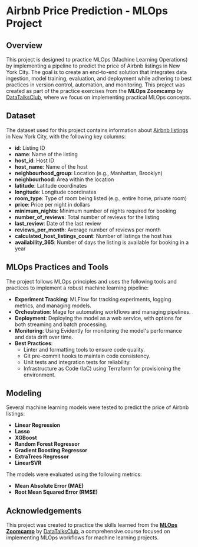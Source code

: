 # Airbnb Price Prediction - MLOps Project

## Overview
This project is designed to practice MLOps (Machine Learning Operations) by implementing a pipeline to predict the price of Airbnb listings in New York City. The goal is to create an end-to-end solution that integrates data ingestion, model training, evaluation, and deployment while adhering to best practices in version control, automation, and monitoring. This project was created as part of the practice exercises from the **MLOps Zoomcamp** by [DataTalksClub](https://datatalks.club/), where we focus on implementing practical MLOps concepts.

## Dataset
The dataset used for this project contains information about [Airbnb listings](https://insideairbnb.com/get-the-data/) in New York City, with the following key columns:

- **id**: Listing ID
- **name**: Name of the listing
- **host_id**: Host ID
- **host_name**: Name of the host
- **neighbourhood_group**: Location (e.g., Manhattan, Brooklyn)
- **neighbourhood**: Area within the location
- **latitude**: Latitude coordinates
- **longitude**: Longitude coordinates
- **room_type**: Type of room being listed (e.g., entire home, private room)
- **price**: Price per night in dollars
- **minimum_nights**: Minimum number of nights required for booking
- **number_of_reviews**: Total number of reviews for the listing
- **last_review**: Date of the last review
- **reviews_per_month**: Average number of reviews per month
- **calculated_host_listings_count**: Number of listings the host has
- **availability_365**: Number of days the listing is available for booking in a year

## MLOps Practices and Tools
The project follows MLOps principles and uses the following tools and practices to implement a robust machine learning pipeline:

- **Experiment Tracking**: MLFlow for tracking experiments, logging metrics, and managing models.
- **Orchestration**: Mage for automating workflows and managing pipelines.
- **Deployment**: Deploying the model as a web service, with options for both streaming and batch processing.
- **Monitoring**: Using Evidently for monitoring the model's performance and data drift over time.
- **Best Practices**: 
  - Linter and formatting tools to ensure code quality.
  - Git pre-commit hooks to maintain code consistency.
  - Unit tests and integration tests for reliability.
  - Infrastructure as Code (IaC) using Terraform for provisioning the environment.

## Modeling
Several machine learning models were tested to predict the price of Airbnb listings:

- **Linear Regression**
- **Lasso**
- **XGBoost**
- **Random Forest Regressor**
- **Gradient Boosting Regressor**
- **ExtraTrees Regressor**
- **LinearSVR**

The models were evaluated using the following metrics:
- **Mean Absolute Error (MAE)**
- **Root Mean Squared Error (RMSE)**

## Acknowledgements
This project was created to practice the skills learned from the [**MLOps Zoomcamp**](https://github.com/DataTalksClub/mlops-zoomcamp) by [DataTalksClub](https://datatalks.club/), a comprehensive course focused on implementing MLOps workflows for machine learning projects.
